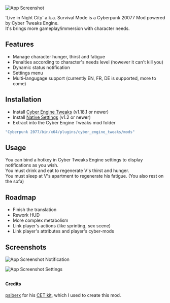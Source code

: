 ![App Screenshot](https://i.ibb.co/PZFJvR5/logo.png)

'Live in Night City' a.k.a. Survival Mode is a Cyberpunk 20077 Mod powered by Cyber Tweaks Engine.  
It's brings more gameplay/immersion with character needs.


## Features

- Manage character hunger, thirst and fatigue
- Penalties according to character's needs level (however it can't kill you)
- Dynamic status notification
- Settings menu
- Multi-langugage support (currently EN, FR, DE is supported, more to come)


## Installation

- Install [Cyber Engine Tweaks](https://github.com/yamashi/CyberEngineTweaks) (v1.18.1 or newer)
- Install [Native Settings](https://github.com/justarandomguyintheinternet/CP77_nativeSettings) (v1.2 or newer)
- Extract into the Cyber Engine Tweaks mod folder
```bash
"Cyberpunk 2077/bin/x64/plugins/cyber_engine_tweaks/mods"
```


## Usage

You can bind a hotkey in Cyber Tweaks Engine settings to display notifications as you wish.  
You must drink and eat to regenerate V's thirst and hunger.  
You must sleep at V's apartment to regenerate his fatigue. (You also rest on the sofa)


## Roadmap

- Finish the translation
- Rework HUD
- More complex metabolism
- Link player's actions (like sprinting, sex scene)
- Link player's attributes and player's cyber-mods


## Screenshots

![App Screenshot](https://i.ibb.co/gtzCkJN/example-hud.jpg)
Notification

![App Screenshot](https://i.ibb.co/g9Gj69M/example-settings.jpg)
Settings


##


#### Credits
[psiberx](https://github.com/psiberx/cp2077-cet-kit) for his [CET kit](https://github.com/psiberx/cp2077-cet-kit), which I used to create this mod.